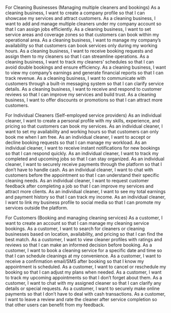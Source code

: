 For Cleaning Businesses (Managing multiple cleaners and bookings)
As a cleaning business, I want to create a company profile so that I can showcase my services and attract customers.
As a cleaning business, I want to add and manage multiple cleaners under my company account so that I can assign jobs efficiently.
As a cleaning business, I want to set service areas and coverage zones so that customers can book within my operational area.
As a cleaning business, I want to manage my company’s availability so that customers can book services only during my working hours.
As a cleaning business, I want to receive booking requests and assign them to my cleaners so that I can streamline operations.
As a cleaning business, I want to track my cleaners’ schedules so that I can avoid double bookings and ensure efficiency.
As a cleaning business, I want to view my company’s earnings and generate financial reports so that I can track revenue.
As a cleaning business, I want to communicate with customers through a built-in messaging system so that I can clarify service details.
As a cleaning business, I want to receive and respond to customer reviews so that I can improve my services and build trust.
As a cleaning business, I want to offer discounts or promotions so that I can attract more customers.

For Individual Cleaners (Self-employed service providers)
As an individual cleaner, I want to create a personal profile with my skills, experience, and pricing so that customers can book my services.
As an individual cleaner, I want to set my availability and working hours so that customers can only book me when I am free.
As an individual cleaner, I want to accept or decline booking requests so that I can manage my workload.
As an individual cleaner, I want to receive instant notifications for new bookings so that I can respond quickly.
As an individual cleaner, I want to track my completed and upcoming jobs so that I can stay organized.
As an individual cleaner, I want to securely receive payments through the platform so that I don’t have to handle cash.
As an individual cleaner, I want to chat with customers before the appointment so that I can understand their specific cleaning needs.
As an individual cleaner, I want to request customer feedback after completing a job so that I can improve my services and attract more clients.
As an individual cleaner, I want to see my total earnings and payment history so that I can track my income.
As an individual cleaner, I want to link my business profile to social media so that I can promote my services outside the platform.

For Customers (Booking and managing cleaning services)
As a customer, I want to create an account so that I can manage my cleaning service bookings.
As a customer, I want to search for cleaners or cleaning businesses based on location, availability, and pricing so that I can find the best match.
As a customer, I want to view cleaner profiles with ratings and reviews so that I can make an informed decision before booking.
As a customer, I want to book a cleaning service for a specific date and time so that I can schedule cleanings at my convenience.
As a customer, I want to receive a confirmation email/SMS after booking so that I know my appointment is scheduled.
As a customer, I want to cancel or reschedule my booking so that I can adjust my plans when needed.
As a customer, I want to track my upcoming appointments so that I don’t forget about them.
As a customer, I want to chat with my assigned cleaner so that I can clarify any details or special requests.
As a customer, I want to securely make online payments so that I don’t have to deal with cash transactions.
As a customer, I want to leave a review and rate the cleaner after service completion so that other users can benefit from my feedback.